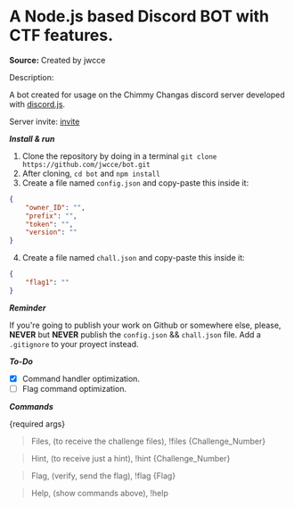 # A Node.js based Discord BOT with CTF features.

**Source:** Created by jwcce

Description:

​A bot created for usage on the Chimmy Changas discord server developed with [discord.js](https://discord.js.org).

​Server invite: [invite](https://discord.gg/VAvPvhE)

***Install & run***

1. Clone the repository by doing in a terminal `git clone https://github.com/jwcce/bot.git`
2. After cloning, `cd bot` and `npm install`
3. Create a file named `config.json` and copy-paste this inside it:

```json
{
    "owner_ID": "",
    "prefix": "",
    "token": "",
    "version": ""
}
```

4. Create a file named `chall.json` and copy-paste this inside it:
```json
{
	"flag1": ""
}
```

***Reminder*** 

If you're going to publish your work on Github or somewhere else, please, **NEVER** but **NEVER** publish the `config.json` && `chall.json` file. Add a `.gitignore` to your proyect instead.

***To-Do***

* [x] Command handler optimization.
* [ ] Flag command optimization.

***Commands***

{required args}

> Files, (to receive the challenge files),
!files {Challenge_Number}

> Hint, (to receive just a hint),
!hint {Challenge_Number}

> Flag, (verify, send the flag),
!flag {Flag}

> Help, (show commands above),
!help

